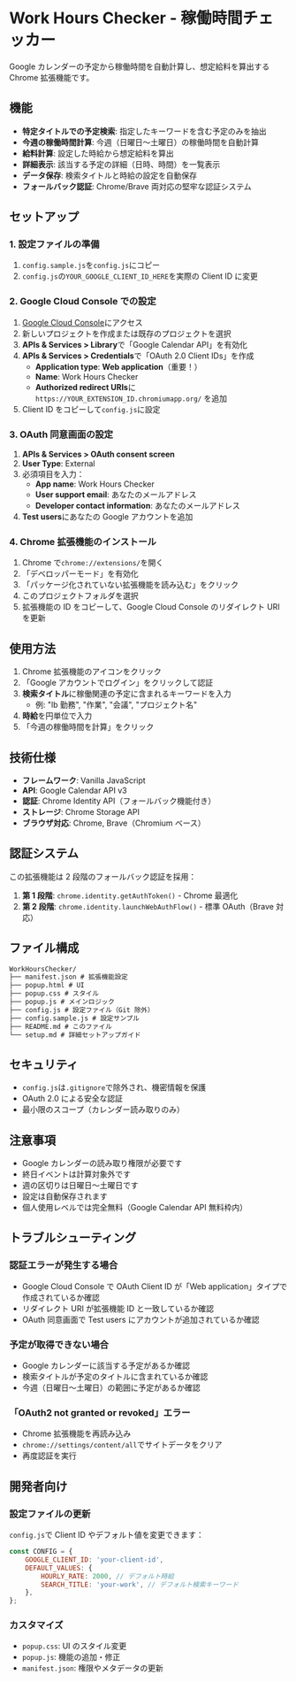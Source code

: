 # Work Hours Checker - 稼働時間チェッカー

Google カレンダーの予定から稼働時間を自動計算し、想定給料を算出する Chrome 拡張機能です。

## 機能

- **特定タイトルでの予定検索**: 指定したキーワードを含む予定のみを抽出
- **今週の稼働時間計算**: 今週（日曜日〜土曜日）の稼働時間を自動計算
- **給料計算**: 設定した時給から想定給料を算出
- **詳細表示**: 該当する予定の詳細（日時、時間）を一覧表示
- **データ保存**: 検索タイトルと時給の設定を自動保存
- **フォールバック認証**: Chrome/Brave 両対応の堅牢な認証システム

## セットアップ

### 1. 設定ファイルの準備

1. `config.sample.js`を`config.js`にコピー
2. `config.js`の`YOUR_GOOGLE_CLIENT_ID_HERE`を実際の Client ID に変更

### 2. Google Cloud Console での設定

1. [Google Cloud Console](https://console.cloud.google.com/)にアクセス
2. 新しいプロジェクトを作成または既存のプロジェクトを選択
3. **APIs & Services > Library**で「Google Calendar API」を有効化
4. **APIs & Services > Credentials**で「OAuth 2.0 Client IDs」を作成
   - **Application type**: **Web application**（重要！）
   - **Name**: Work Hours Checker
   - **Authorized redirect URIs**に `https://YOUR_EXTENSION_ID.chromiumapp.org/` を追加
5. Client ID をコピーして`config.js`に設定

### 3. OAuth 同意画面の設定

1. **APIs & Services > OAuth consent screen**
2. **User Type**: External
3. 必須項目を入力：
   - **App name**: Work Hours Checker
   - **User support email**: あなたのメールアドレス
   - **Developer contact information**: あなたのメールアドレス
4. **Test users**にあなたの Google アカウントを追加

### 4. Chrome 拡張機能のインストール

1. Chrome で`chrome://extensions/`を開く
2. 「デベロッパーモード」を有効化
3. 「パッケージ化されていない拡張機能を読み込む」をクリック
4. このプロジェクトフォルダを選択
5. 拡張機能の ID をコピーして、Google Cloud Console のリダイレクト URI を更新

## 使用方法

1. Chrome 拡張機能のアイコンをクリック
2. 「Google アカウントでログイン」をクリックして認証
3. **検索タイトル**に稼働関連の予定に含まれるキーワードを入力
   - 例: "lb 勤務", "作業", "会議", "プロジェクト名"
4. **時給**を円単位で入力
5. 「今週の稼働時間を計算」をクリック

## 技術仕様

- **フレームワーク**: Vanilla JavaScript
- **API**: Google Calendar API v3
- **認証**: Chrome Identity API（フォールバック機能付き）
- **ストレージ**: Chrome Storage API
- **ブラウザ対応**: Chrome, Brave（Chromium ベース）

## 認証システム

この拡張機能は 2 段階のフォールバック認証を採用：

1. **第 1 段階**: `chrome.identity.getAuthToken()` - Chrome 最適化
2. **第 2 段階**: `chrome.identity.launchWebAuthFlow()` - 標準 OAuth（Brave 対応）

## ファイル構成

```markdown
WorkHoursChecker/
├── manifest.json # 拡張機能設定
├── popup.html # UI
├── popup.css # スタイル
├── popup.js # メインロジック
├── config.js # 設定ファイル（Git 除外）
├── config.sample.js # 設定サンプル
├── README.md # このファイル
└── setup.md # 詳細セットアップガイド
```

## セキュリティ

- `config.js`は`.gitignore`で除外され、機密情報を保護
- OAuth 2.0 による安全な認証
- 最小限のスコープ（カレンダー読み取りのみ）

## 注意事項

- Google カレンダーの読み取り権限が必要です
- 終日イベントは計算対象外です
- 週の区切りは日曜日〜土曜日です
- 設定は自動保存されます
- 個人使用レベルでは完全無料（Google Calendar API 無料枠内）

## トラブルシューティング

### 認証エラーが発生する場合

- Google Cloud Console で OAuth Client ID が「Web application」タイプで作成されているか確認
- リダイレクト URI が拡張機能 ID と一致しているか確認
- OAuth 同意画面で Test users にアカウントが追加されているか確認

### 予定が取得できない場合

- Google カレンダーに該当する予定があるか確認
- 検索タイトルが予定のタイトルに含まれているか確認
- 今週（日曜日〜土曜日）の範囲に予定があるか確認

### 「OAuth2 not granted or revoked」エラー

- Chrome 拡張機能を再読み込み
- `chrome://settings/content/all`でサイトデータをクリア
- 再度認証を実行

## 開発者向け

### 設定ファイルの更新

`config.js`で Client ID やデフォルト値を変更できます：

```javascript
const CONFIG = {
	GOOGLE_CLIENT_ID: 'your-client-id',
	DEFAULT_VALUES: {
		HOURLY_RATE: 2000, // デフォルト時給
		SEARCH_TITLE: 'your-work', // デフォルト検索キーワード
	},
};
```

### カスタマイズ

- `popup.css`: UI のスタイル変更
- `popup.js`: 機能の追加・修正
- `manifest.json`: 権限やメタデータの更新
